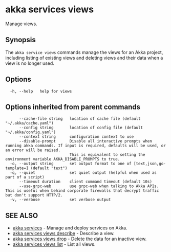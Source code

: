 # akka services views

Manage views.

## Synopsis

The `akka service views` commands manage the views for an Akka project, including listing of existing views and deleting views and their data when a view is no longer used.

## Options

```
  -h, --help   help for views
```

## Options inherited from parent commands

```
      --cache-file string   location of cache file (default "~/.akka/cache.yaml")
      --config string       location of config file (default "~/.akka/config.yaml")
      --context string      configuration context to use
      --disable-prompt      Disable all interactive prompts when running akka commands. If input is required, defaults will be used, or an error will be raised.
                            This is equivalent to setting the environment variable AKKA_DISABLE_PROMPTS to true.
  -o, --output string       set output format to one of [text,json,go-template=] (default "text")
  -q, --quiet               set quiet output (helpful when used as part of a script)
      --timeout duration    client command timeout (default 10s)
      --use-grpc-web        use grpc-web when talking to Akka APIs. This is useful when behind corporate firewalls that decrypt traffic but don't support HTTP/2.
  -v, --verbose             set verbose output
```

## SEE ALSO

* [akka services](akka_services.html)	 - Manage and deploy services on Akka.
* [akka services views describe](akka_services_views_describe.html)	 - Describe a view.
* [akka services views drop](akka_services_views_drop.html)	 - Delete the data for an inactive view.
* [akka services views list](akka_services_views_list.html)	 - List all views.
